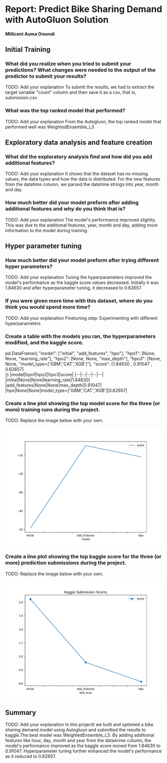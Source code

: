 # Report: Predict Bike Sharing Demand with AutoGluon Solution
#### Millicent Auma Omondi

## Initial Training
### What did you realize when you tried to submit your predictions? What changes were needed to the output of the predictor to submit your results?
TODO: Add your explanation
To submit the results, we had to extract the target variable "count" column and then save it as a csv, that is, submission.csv

### What was the top ranked model that performed?
TODO: Add your explanation
From the Autogluon, the top ranked model that performed well was WeightedEnsemble_L3 

## Exploratory data analysis and feature creation
### What did the exploratory analysis find and how did you add additional features?
TODO: Add your explanation
It shows that the dataset has no missing values, the data types and how the data is distributed.
For the new features from the datetime column, we parsed the datetime strings into year, month and day

### How much better did your model preform after adding additional features and why do you think that is?
TODO: Add your explanation
The model's performance improved slightly. This was due to the additional features, year, month and day, adding more information to the model during training.

## Hyper parameter tuning
### How much better did your model preform after trying different hyper parameters?
TODO: Add your explanation
Tuning the hyperparameters improved the model's performance as the kaggle score values decreased. Initially it was 1.84630 and after hyperparameter tuning, it decreased to 0.62657.


### If you were given more time with this dataset, where do you think you would spend more time?
TODO: Add your explanation
Finetuning step: Experimenting with different hyperparameters 

### Create a table with the models you ran, the hyperparameters modified, and the kaggle score.
pd.DataFrame({
    "model": ["initial", "add_features", "hpo"],
    "hpo1": [None, None, "learning_rate"],
    "hpo2": [None, None, "max_depth"],
    "hpo3": [None, None, "model_type=['GBM','CAT','XGB']"], 
    "score": [1.84630 , 0.91047 , 0.62657]  
})
|model|hpo1|hpo2|hpo3|score|
|--|--|--|--|--|
|initial|None|None|learning_rate|1.84630|
|add_features|None|None|max_depth|0.91047|
|hpo|None|None|model_type=['GBM','CAT','XGB']|0.62657|

### Create a line plot showing the top model score for the three (or more) training runs during the project.

TODO: Replace the image below with your own.

![model_train_score.png](model_train_score.png)

### Create a line plot showing the top kaggle score for the three (or more) prediction submissions during the project.

TODO: Replace the image below with your own.

![model_test_score.png](model_test_score.png)

## Summary
TODO: Add your explanation
In this projectt we built and optimied a bike sharing demand model using Autogluon and submitted the results to kaggle.The best model was WeightedEnsemble_L3. By adding additional features like hour, day, month and year from the dataerime column, the model's performance improved as the kaggle score moved from 1.84630 to 0.91047. Hyperparameter tuning further enhanced the model's performance as it reduced to 0.62657.
